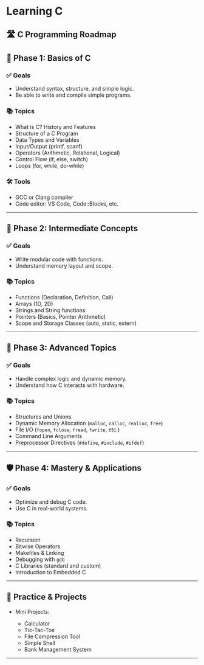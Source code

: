 # Learning C

## 🛣️ C Programming Roadmap

## 📘 Phase 1: Basics of C

### ✅ Goals

* Understand syntax, structure, and simple logic.
* Be able to write and compile simple programs.

### 📚 Topics

* What is C? History and Features
* Structure of a C Program
* Data Types and Variables
* Input/Output (printf, scanf)
* Operators (Arithmetic, Relational, Logical)
* Control Flow (if, else, switch)
* Loops (for, while, do-while)

### 🛠️ Tools

* GCC or Clang compiler
* Code editor: VS Code, Code::Blocks, etc.

---

## 🚧 Phase 2: Intermediate Concepts

### ✅ Goals

* Write modular code with functions.
* Understand memory layout and scope.

### 📚 Topics

* Functions (Declaration, Definition, Call)
* Arrays (1D, 2D)
* Strings and String functions
* Pointers (Basics, Pointer Arithmetic)
* Scope and Storage Classes (auto, static, extern)

---

## 🧠 Phase 3: Advanced Topics

### ✅ Goals

* Handle complex logic and dynamic memory.
* Understand how C interacts with hardware.

### 📚 Topics

* Structures and Unions
* Dynamic Memory Allocation (`malloc`, `calloc`, `realloc`, `free`)
* File I/O (`fopen`, `fclose`, `fread`, `fwrite`, etc.)
* Command Line Arguments
* Preprocessor Directives (`#define`, `#include`, `#ifdef`)

---

## 🛡️ Phase 4: Mastery & Applications

### ✅ Goals

* Optimize and debug C code.
* Use C in real-world systems.

### 📚 Topics

* Recursion
* Bitwise Operators
* Makefiles & Linking
* Debugging with `gdb`
* C Libraries (standard and custom)
* Introduction to Embedded C

---

## 🧪 Practice & Projects

* Mini Projects:

  * Calculator
  * Tic-Tac-Toe
  * File Compression Tool
  * Simple Shell
  * Bank Management System

---


